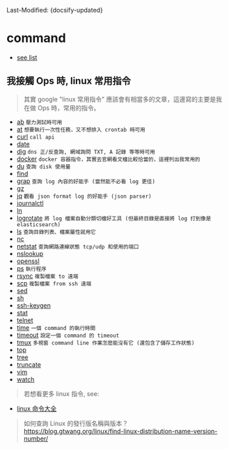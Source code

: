 Last-Modified: {docsify-updated}

# command

- [see list](https://github.com/justintien/blog/tree/master/ops/linux/command)

## 我接觸 Ops 時, linux 常用指令

> 其實 google "linux 常用指令" 應該會有相當多的文章，這邊寫的主要是我在做 Ops 時，常用的指令。

- [ab](/ops/linux/command/ab.md#ab) `壓力測試時可用`
- [at](/ops/linux/command/at.md#at) `想要執行一次性任務，又不想排入 crontab 時可用`
- [curl](/ops/linux/command/curl.md#curl) `call api`
- [date](/ops/linux/command/date.md#date)
- [dig](/ops/linux/command/dig.md#dig) `dns 正/反查詢, 網域詢問 TXT, A 記錄 等等時可用`
- [docker](/ops/linux/command/docker.md#docker) `docker 容器指令，其實去官網看文檔比較恰當的，這裡列出我常用的`
- [du](/ops/linux/command/du.md#du) `查詢 disk 使用量`
- [find](/ops/linux/command/find.md#find)
- [grap](/ops/linux/command/grep.md#grep) `查詢 log 內容的好能手 (當然能不必看 log 更佳)`
- [gz](/ops/linux/command/gz.md#gz)
- [jq](/ops/linux/command/jq.md#jq) `觀看 json format log 的好能手 (json parser)`
- [journalctl](ops/linux/command/journalctl.md)
- [ln](/ops/linux/command/ln.md#ln)
- [logrotate](/ops/linux/command/logrotate.md#logrotate) `將 log 檔案自動分類切檔好工具 (但最終目錄是直接將 log 打到像是 elasticsearch)`
- [ls](/ops/linux/command/ls.md#ls) `查詢目錄列表、檔案屬性就用它`
- [nc](/ops/linux/command/nc.md#nc)
- [netstat](/ops/linux/command/netstat.md#netstat) `查詢網路連線狀態 tcp/udp 和使用的端口`
- [nslookup](/ops/linux/command/nslookup.md#nslookup)
- [openssl](/ops/linux/command/openssl.md#openssl)
- [ps](/ops/linux/command/ps.md#ps) `執行程序`
- [rsync](/ops/linux/command/rsync.md#rsync) `複製檔案 to 遠端`
- [scp](/ops/linux/command/scp.md#scp) `複製檔案 from ssh 遠端`
- [sed](/ops/linux/command/sed.md#sed)
- [sh](/ops/linux/command/sh.md#sh)
- [ssh-keygen](/ops/linux/command/ssh-keygen.md)
- [stat](/ops/linux/command/stat.md)
- [telnet](/ops/linux/command/telnet.md#telnet)
- [time](/ops/linux/command/time.md#time) `一個 command 的執行時間`
- [timeout](/ops/linux/command/timeout.md#timeout) `設定一個 command 的 timeout`
- [tmux](/ops/linux/command/tmux.md#tmux) `多視窗 command line 作業怎麼能沒有它 (還包含了儲存工作狀態)`
- [top](/ops/linux/command/top.md#top)
- [tree](/ops/linux/command/tree.md#tree)
- [truncate](/ops/linux/command/truncate.md#truncate)
- [vim](/ops/linux/command/vim.md#vim)
- [watch](/ops/linux/command/watch.md#watch)

> 若想看更多 linux 指令, see:

- [linux 命令大全](http://man.linuxde.net/)

> 如何查詢 Linux 的發行版名稱與版本？ https://blog.gtwang.org/linux/find-linux-distribution-name-version-number/